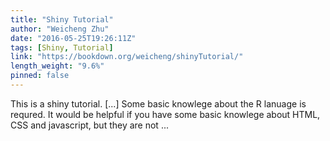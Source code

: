```yaml
---
title: "Shiny Tutorial"
author: "Weicheng Zhu"
date: "2016-05-25T19:26:11Z"
tags: [Shiny, Tutorial]
link: "https://bookdown.org/weicheng/shinyTutorial/"
length_weight: "9.6%"
pinned: false
---
```


This is a shiny tutorial. [...] Some basic knowlege about the R lanuage is requred. It would be helpful if you have some basic knowlege about HTML, CSS and javascript, but they are not ...
